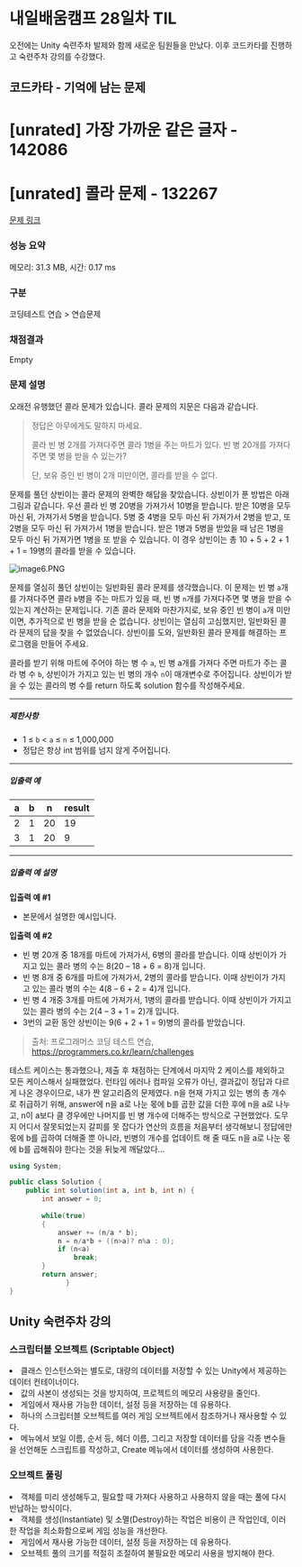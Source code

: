 # 내일배움캠프 28일차 TIL  
오전에는 Unity 숙련주차 발제와 함께 새로운 팀원들을 만났다. 이후 코드카타를 진행하고 숙련주차 강의를 수강했다.  

## 코드카타 - 기억에 남는 문제  
# [unrated] 가장 가까운 같은 글자 - 142086   
# [unrated] 콜라 문제 - 132267 

[문제 링크](https://school.programmers.co.kr/learn/courses/30/lessons/132267) 

### 성능 요약

메모리: 31.3 MB, 시간: 0.17 ms

### 구분

코딩테스트 연습 > 연습문제

### 채점결과

Empty

### 문제 설명

<p>오래전 유행했던 콜라 문제가 있습니다. 콜라 문제의 지문은 다음과 같습니다.</p>

<blockquote>
<p>정답은 아무에게도 말하지 마세요.</p>

<p>콜라 빈 병 2개를 가져다주면 콜라 1병을 주는 마트가 있다. 빈 병 20개를 가져다주면 몇 병을 받을 수 있는가?</p>

<p>단, 보유 중인 빈 병이 2개 미만이면, 콜라를 받을 수 없다.</p>
</blockquote>

<p>문제를 풀던 상빈이는 콜라 문제의 완벽한 해답을 찾았습니다. 상빈이가 푼 방법은 아래 그림과 같습니다. 우선 콜라 빈 병 20병을 가져가서 10병을 받습니다. 받은 10병을 모두 마신 뒤, 가져가서 5병을 받습니다. 5병 중 4병을 모두 마신 뒤 가져가서 2병을 받고, 또 2병을 모두 마신 뒤 가져가서 1병을 받습니다. 받은 1병과 5병을 받았을 때 남은 1병을 모두 마신 뒤 가져가면 1병을 또 받을 수 있습니다. 이 경우 상빈이는 총 10 + 5 + 2 + 1 + 1 = 19병의 콜라를 받을 수 있습니다.</p>

<p><img src="https://grepp-programmers.s3.ap-northeast-2.amazonaws.com/files/production/95ce1c11-2f21-4248-8bfc-e330299cbb9a/image6.PNG" title="" alt="image6.PNG"></p>

<p>문제를 열심히 풀던 상빈이는 일반화된 콜라 문제를 생각했습니다. 이 문제는 빈 병 <code>a</code>개를 가져다주면 콜라 <code>b</code>병을 주는 마트가 있을 때, 빈 병 <code>n</code>개를 가져다주면 몇 병을 받을 수 있는지 계산하는 문제입니다. 기존 콜라 문제와 마찬가지로, 보유 중인 빈 병이 <code>a</code>개 미만이면, 추가적으로 빈 병을 받을 순 없습니다. 상빈이는 열심히 고심했지만, 일반화된 콜라 문제의 답을 찾을 수 없었습니다. 상빈이를 도와, 일반화된 콜라 문제를 해결하는 프로그램을 만들어 주세요.</p>

<p>콜라를 받기 위해 마트에 주어야 하는 병 수 <code>a</code>, 빈 병 a개를 가져다 주면 마트가 주는 콜라 병 수 <code>b</code>, 상빈이가 가지고 있는 빈 병의 개수 <code>n</code>이 매개변수로 주어집니다. 상빈이가 받을 수 있는 콜라의 병 수를 return 하도록 solution 함수를 작성해주세요.</p>

<hr>

<h5>제한사항</h5>

<ul>
<li>1 ≤ <code>b</code> &lt; <code>a</code> ≤ <code>n</code> ≤ 1,000,000</li>
<li>정답은 항상 int 범위를 넘지 않게 주어집니다.</li>
</ul>

<hr>

<h5>입출력 예</h5>
<table class="table">
        <thead><tr>
<th>a</th>
<th>b</th>
<th>n</th>
<th>result</th>
</tr>
</thead>
        <tbody><tr>
<td>2</td>
<td>1</td>
<td>20</td>
<td>19</td>
</tr>
<tr>
<td>3</td>
<td>1</td>
<td>20</td>
<td>9</td>
</tr>
</tbody>
      </table>
<hr>

<h5>입출력 예 설명</h5>

<p><strong>입출력 예 #1</strong></p>

<ul>
<li>본문에서 설명한 예시입니다.</li>
</ul>

<p><strong>입출력 예 #2</strong></p>

<ul>
<li>빈 병 20개 중 18개를 마트에 가져가서, 6병의 콜라를 받습니다. 이때 상빈이가 가지고 있는 콜라 병의 수는 8(20 – 18 + 6 = 8)개 입니다.</li>
<li>빈 병 8개 중 6개를 마트에 가져가서, 2병의 콜라를 받습니다. 이때 상빈이가 가지고 있는 콜라 병의 수는 4(8 – 6 + 2 = 4)개 입니다.</li>
<li>빈 병 4 개중 3개를 마트에 가져가서, 1병의 콜라를 받습니다. 이때 상빈이가 가지고 있는 콜라 병의 수는 2(4 – 3 + 1 = 2)개 입니다.</li>
<li>3번의 교환 동안 상빈이는 9(6 + 2 + 1 = 9)병의 콜라를 받았습니다.</li>
</ul>  

> 출처: 프로그래머스 코딩 테스트 연습, https://programmers.co.kr/learn/challenges  
 
테스트 케이스는 통과했으나, 제출 후 채점하는 단계에서 마지막 2 케이스를 제외하고 모든 케이스해서 실패했었다. 런타임 에러나 컴파일 오류가 아닌, 결과값이 정답과 다르게 나온 경우이므로, 내가 짠 알고리즘의 문제였다. n을 현재 가지고 있는 병의 총 개수로 취급하기 위해, answer에 n을 a로 나눈 몫에 b를 곱한 값을 더한 후에 n을 a로 나누고, n이 a보다 클 경우에만 나머지를 빈 병 개수에 더해주는 방식으로 구현했었다. 도무지 어디서 잘못되었는지 갈피를 못 잡다가 연산의 흐름을 처음부터 생각해보니 정답에만 몫에 b를 곱하여 더해줄 뿐 아니라, 빈병의 개수를 업데이트 해 줄 때도 n을 a로 나눈 몫에 b를 곱해줘야 한다는 것을 뒤늦게 깨달았다...  
```cs
using System;

public class Solution {
    public int solution(int a, int b, int n) {
        int answer = 0;
        
        while(true)
        {
            answer += (n/a * b);
            n = n/a*b + ((n>a)? n%a : 0);
            if (n<a)
                break;
        }
        return answer;
              }        
}
```
## Unity 숙련주차 강의  
### 스크립터블 오브젝트 (Scriptable Object)  
<li>클래스 인스턴스와는 별도로, 대량의 데이터를 저장할 수 있는 Unity에서 제공하는 데이터 컨테이너이다.</li>
<li>값의 사본이 생성되는 것을 방지하여, 프로젝트의 메모리 사용량을 줄인다.</li>
<li>게임에서 재사용 가능한 데이터, 설정 등을 저장하는 데 유용하다.</li>
<li>하나의 스크립터블 오브젝트를 여러 게임 오브젝트에서 참조하거나 재사용할 수 있다.</li>
<li>메뉴에서 보일 이름, 순서 등, 헤더 이름, 그리고 저장할 데이터를 담을 각종 변수들을 선언해둔 스크립트를 작성하고, Create 메뉴에서 데이터를 생성하여 사용한다.</li>  

### 오브젝트 풀링  
<li>객체를 미리 생성해두고, 필요할 때 가져다 사용하고 사용하지 않을 때는 풀에 다시 반납하는 방식이다.</li>
<li>객체를 생성(Instantiate) 및 소멸(Destroy)하는 작업은 비용이 큰 작업인데, 이러한 작업을 최소화함으로써 게임 성능을 개선한다.</li>
<li>게임에서 재사용 가능한 데이터, 설정 등을 저장하는 데 유용하다.</li>
<li>오브젝트 풀의 크기를 적절히 조절하여 불필요한 메모리 사용을 방지해야 한다.</li>


